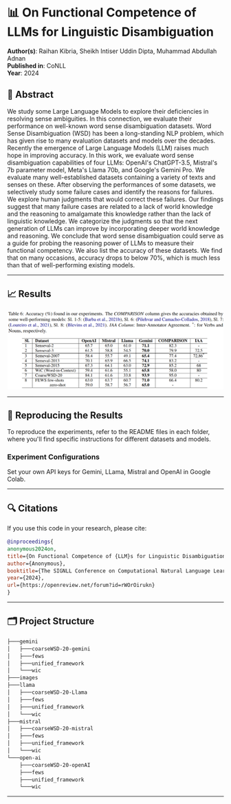# 📊 **On Functional Competence of LLMs for Linguistic Disambiguation**

**Author(s)**: Raihan Kibria, Sheikh Intiser Uddin Dipta, Muhammad Abdullah Adnan  
**Published in**: CoNLL  
**Year**: 2024


## 📝 **Abstract**

We study some Large Language Models to explore their deficiencies in resolving sense ambiguities. In this connection, we evaluate their performance on well-known word sense disambiguation datasets. Word Sense Disambiguation (WSD) has been a long-standing NLP problem, which has given rise to many evaluation datasets and models over the decades. Recently the emergence of Large Language Models (LLM) raises much hope in improving accuracy. In this work, we evaluate word sense disambiguation capabilities of four LLMs: OpenAI's ChatGPT-3.5, Mistral's 7b parameter model, Meta's Llama 70b, and Google's Gemini Pro. We evaluate many well-established datasets containing a variety of texts and senses on these. After observing the performances of some datasets, we selectively study some failure cases and identify the reasons for failures. We explore human judgments that would correct these failures. Our findings suggest that many failure cases are related to a lack of world knowledge and the reasoning to amalgamate this knowledge rather than the lack of linguistic knowledge. We categorize the judgments so that the next generation of LLMs can improve by incorporating deeper world knowledge and reasoning. We conclude that word sense disambiguation could serve as a guide for probing the reasoning power of LLMs to measure their functional competency. We also list the accuracy of these datasets. We find that on many occasions, accuracy drops to below 70%, which is much less than that of well-performing existing models.

---

## 📈 **Results**

![Comparative Results for WSD Accuracy of different LLMs](images/image.png)

---

## 🔬 **Reproducing the Results**

To reproduce the experiments, refer to the README files in each folder, where you'll find specific instructions for different datasets and models.


### **Experiment Configurations**

Set your own API keys for Gemini, LLama, Mistral and OpenAI in Google Colab.

---

## 🔍 **Citations**

If you use this code in your research, please cite:

```bibtex
@inproceedings{
anonymous2024on,
title={On Functional Competence of {LLM}s for Linguistic Disambiguation},
author={Anonymous},
booktitle={The SIGNLL Conference on Computational Natural Language Learning},
year={2024},
url={https://openreview.net/forum?id=rWOrOirukn}
}
```

---

## 🗂 **Project Structure**

```bash
├───gemini
│   ├───coarseWSD-20-gemini
│   ├───fews
│   ├───unified_framework
│   └───wic
├───images
├───llama
│   ├───coarseWSD-20-Llama
│   ├───fews
│   ├───unified_framework
│   └───wic
├───mistral
│   ├───coarseWSD-20-mistral
│   ├───fews
│   ├───unified_framework
│   └───wic
└───open-ai
    ├───coarseWSD-20-openAI
    ├───fews
    ├───unified_framework
    └───wic
```

---